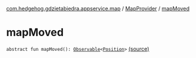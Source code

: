 [com.hedgehog.gdzietabiedra.appservice.map](../index.md) / [MapProvider](index.md) / [mapMoved](./map-moved.md)

# mapMoved

`abstract fun mapMoved(): `[`Observable`](http://reactivex.io/RxJava/javadoc/io/reactivex/Observable.html)`<`[`Position`](../../com.github.asvid.biedra.domain/-position/index.md)`>` [(source)](https://github.com/asvid/GdzieTaBiedra/tree/master/app/src/main/java/com/hedgehog/gdzietabiedra/appservice/map/MapProvider.kt#L25)